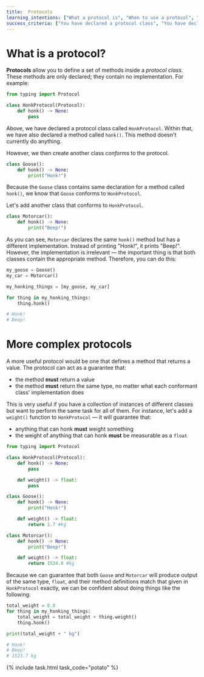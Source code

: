 ```yaml
---
title:  Protocols
learning_intentions: ["What a protocol is", "When to use a protocol", "How to declare a protocol class", "How to declare that a class conforms to a protocol"]
success_criteria: ["You have declared a protocol class", "You have declared at least two classes that conform to the protocol by implementing the necessary methods"]
---
```


# What is a protocol?

**Protocols** allow you to define a set of methods inside a *protocol class*. These methods are only declared; they contain no implementation. For example:

```python
from typing import Protocol

class HonkProtocol(Protocol):
	def honk() -> None:
		pass
```

Above, we have declared a protocol class called ``HonkProtocol``. Within that, we have also declared a method called ``honk()``. This method doesn't currently do anything.

However, we then create another class *conforms* to the protocol.

```python
class Goose():
	def honk() -> None:
		print("Honk!")
```

Because the ``Goose`` class contains same declaration for a method called ``honk()``, we know that ``Goose`` conforms to ``HonkProtocol``.

Let's add another class that conforms to ``HonkProtocol``.

```python
class Motorcar():
	def honk() -> None:
		print("Beep!")
```

As you can see, ``Motorcar`` declares the same ``honk()`` method but has a different implementation. Instead of printing "Honk!", it prints "Beep!". However, the implementation is irrelevant — the important thing is that both classes contain the appropriate method. Therefore, you can do this:

```python
my_goose = Goose()
my_car = Motorcar()

my_honking_things = [my_goose, my_car]

for thing in my_honking_things:
	thing.honk()

# Honk!
# Beep!
```

# More complex protocols

A more useful protocol would be one that defines a method that returns a value. The protocol can act as a guarantee that:

- the method **must** return a value
- the method **must** return the same type, no matter what each conformant class' implementation does

This is very useful if you have a collection of instances of different classes but want to perform the same task for all of them. For instance, let's add a ``weight()`` function to ``HonkProtocol`` — it will guarantee that:

- anything that can honk **must** weight something
- the weight of anything that can honk **must** be measurable as a ``float``

```python
from typing import Protocol

class HonkProtocol(Protocol):
	def honk() -> None:
		pass

	def weight() -> float:
		pass

class Goose():
	def honk() -> None:
		print("Honk!")

	def weight() -> float:
		return 1.7 #kg

class Motorcar():
	def honk() -> None:
		print("Beep!")

	def weight() -> float:
		return 1524.0 #kg
```

Because we can guarantee that both ``Goose`` and ``Motorcar`` will produce output of the same type, ``float``, and their method definitions match that given in ``HonkProtocol`` exactly, we can be confident about doing things like the following:

```python
total_weight = 0.0
for thing in my_honking_things:
	total_weight = total_weight + thing.weight()
	thing.honk()

print(total_weight + " kg")

# Honk!
# Beep!
# 1523.7 kg
```

{% include task.html task_code="potato" %}
